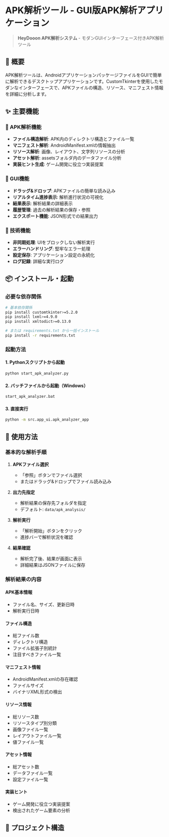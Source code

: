 # APK解析ツール - GUI版APK解析アプリケーション

> **HeyDooon APK解析システム** - モダンGUIインターフェース付きAPK解析ツール

## 🚀 概要

APK解析ツールは、AndroidアプリケーションパッケージファイルをGUIで簡単に解析できるデスクトップアプリケーションです。CustomTkinterを使用したモダンなインターフェースで、APKファイルの構造、リソース、マニフェスト情報を詳細に分析します。

## ✨ 主要機能

### 📱 APK解析機能
- **ファイル構造解析**: APK内のディレクトリ構造とファイル一覧
- **マニフェスト解析**: AndroidManifest.xmlの情報抽出
- **リソース解析**: 画像、レイアウト、文字列リソースの分析
- **アセット解析**: assetsフォルダ内のデータファイル分析
- **実装ヒント生成**: ゲーム開発に役立つ実装提案

### 🎨 GUI機能
- **ドラッグ&ドロップ**: APKファイルの簡単な読み込み
- **リアルタイム進捗表示**: 解析進行状況の可視化
- **結果表示**: 解析結果の詳細表示
- **履歴管理**: 過去の解析結果の保存・参照
- **エクスポート機能**: JSON形式での結果出力

### 🔧 技術機能
- **非同期処理**: UIをブロックしない解析実行
- **エラーハンドリング**: 堅牢なエラー処理
- **設定保存**: アプリケーション設定の永続化
- **ログ記録**: 詳細な実行ログ

## 📦 インストール・起動

### 必要な依存関係

```bash
# 基本依存関係
pip install customtkinter>=5.2.0
pip install lxml>=4.9.0
pip install xmltodict>=0.13.0

# または requirements.txt から一括インストール
pip install -r requirements.txt
```

### 起動方法

#### 1. Pythonスクリプトから起動
```bash
python start_apk_analyzer.py
```

#### 2. バッチファイルから起動（Windows）
```bash
start_apk_analyzer.bat
```

#### 3. 直接実行
```bash
python -m src.app_ui.apk_analyzer_app
```

## 🎯 使用方法

### 基本的な解析手順

1. **APKファイル選択**
   - 「参照」ボタンでファイル選択
   - またはドラッグ&ドロップでファイル読み込み

2. **出力先指定**
   - 解析結果の保存先フォルダを指定
   - デフォルト: `data/apk_analysis/`

3. **解析実行**
   - 「解析開始」ボタンをクリック
   - 進捗バーで解析状況を確認

4. **結果確認**
   - 解析完了後、結果が画面に表示
   - 詳細結果はJSONファイルに保存

### 解析結果の内容

#### APK基本情報
- ファイル名、サイズ、更新日時
- 解析実行日時

#### ファイル構造
- 総ファイル数
- ディレクトリ構造
- ファイル拡張子別統計
- 注目すべきファイル一覧

#### マニフェスト情報
- AndroidManifest.xmlの存在確認
- ファイルサイズ
- バイナリXML形式の検出

#### リソース情報
- 総リソース数
- リソースタイプ別分類
- 画像ファイル一覧
- レイアウトファイル一覧
- 値ファイル一覧

#### アセット情報
- 総アセット数
- データファイル一覧
- 設定ファイル一覧

#### 実装ヒント
- ゲーム開発に役立つ実装提案
- 検出されたゲーム要素の分析

## 📁 プロジェクト構造